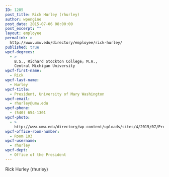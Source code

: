```yaml
---
ID: 1285
post_title: Rick Hurley (rhurley)
author: wpengine
post_date: 2015-07-06 08:00:00
post_excerpt: ""
layout: employee
permalink: >
  http://www.umw.edu/directory/employee/rick-hurley/
published: true
wpcf-degrees:
  - >
    B.S., Richard Stockton College; M.A.,
    Central Michigan University
wpcf-first-name:
  - Rick
wpcf-last-name:
  - Hurley
wpcf-title:
  - President, University of Mary Washington
wpcf-email:
  - rhurley@umw.edu
wpcf-phone:
  - (540) 654-1301
wpcf-photo:
  - >
    http://www.umw.edu/directory/wp-content/uploads/sites/4/2015/07/President-Hurley.jpg
wpcf-office-room-number:
  - Room 103
wpcf-username:
  - rhurley
wpcf-dept:
  - Office of the President
---
```

Rick Hurley (rhurley)